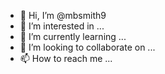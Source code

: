- 👋 Hi, I’m @mbsmith9
- 👀 I’m interested in ...
- 🌱 I’m currently learning ...
- 💞️ I’m looking to collaborate on ...
- 📫 How to reach me ...

<!---
mbsmith9/mbsmith9 is a ✨ special ✨ repository because its `README.md` (this file) appears on your GitHub profile.
You can click the Preview link to take a look at your changes.

I found this code from Jefferson at https://support.mozilla.org/en-US/questions/1351530but don't know how to put in in firefox so I'm looking for help here.

/*
  Multi-column Bookmarks Menu for Fx92
  Ref. https://www.reddit.com/r/FirefoxCSS/comments/m2iu4z/firefox_multicolumn_bookmarks/
  TODO: horizontal scroll for too many columns? [2021-09-23]
*/

/* USER PARAMETERS */

#bookmarksMenuPopup, #BMB_bookmarksPopup {
  --user-top-bottom-padding: 2px; /* spacing tightness; default is 8px */
  --user-items-per-column: 45; /* reduce if the menu doesn't fit */
}

/* RULES */

/* Modify bookmark spacing only in bookmark menus */
menupopup:not(.in-menulist) > menuitem, 
menupopup:not(.in-menulist) > menu {
  padding-block: var(--user-top-bottom-padding, inherit) !important;
  min-height: unset !important;
}

/* Keep width to a reasonable total */
#bookmarksMenuPopup, #BMB_bookmarksPopup {
  max-width: 80vw !important;
  overflow-x: scroll !important; /* DOESN'T WORK */
}

/* Apply grid layout */
.menupopup-arrowscrollbox * {
  display: grid;
  grid-auto-flow: column;
  grid-template-rows: repeat(var(--user-items-per-column, 40), auto);
  grid-auto-columns: minmax(200px, 380px);
}
--->
